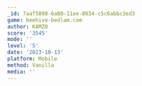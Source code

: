 ```yaml
---
_id: 7aaf5800-6a00-11ee-8654-c5c6abbc3ed3
game: beehive-bedlam.com
author: KAMZO
score: '3545'
mode: ''
level: '5'
date: '2023-10-13'
platform: Mobile
method: Vanilla
media: ''
---
```


